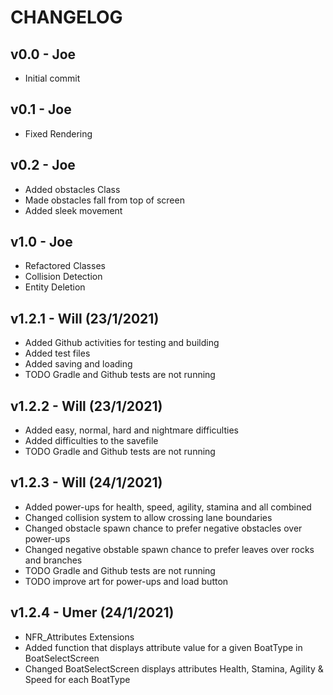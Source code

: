 # CHANGELOG
 
## v0.0 - Joe
- Initial commit

## v0.1 - Joe
- Fixed Rendering

## v0.2 - Joe
- Added obstacles Class
- Made obstacles fall from top of screen
- Added sleek movement

## v1.0 - Joe
- Refactored Classes
- Collision Detection
- Entity Deletion

## v1.2.1 - Will (23/1/2021)
- Added Github activities for testing and building
- Added test files
- Added saving and loading
- TODO Gradle and Github tests are not running

## v1.2.2 - Will (23/1/2021)
- Added easy, normal, hard and nightmare difficulties
- Added difficulties to the savefile
- TODO Gradle and Github tests are not running

## v1.2.3 - Will (24/1/2021)
- Added power-ups for health, speed, agility, stamina and all combined
- Changed collision system to allow crossing lane boundaries
- Changed obstacle spawn chance to prefer negative obstacles over power-ups
- Changed negative obstable spawn chance to prefer leaves over rocks and branches
- TODO Gradle and Github tests are not running
- TODO improve art for power-ups and load button

## v1.2.4 - Umer (24/1/2021)
- NFR_Attributes Extensions
- Added function that displays attribute value for a given BoatType in BoatSelectScreen
- Changed BoatSelectScreen displays attributes Health, Stamina, Agility & Speed for each BoatType